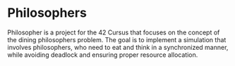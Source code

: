 # Philosophers


Philosopher is a project for the 42 Cursus that focuses on the concept of the dining philosophers problem. The goal is to implement a simulation that involves philosophers, who need to eat and think in a synchronized manner, while avoiding deadlock and ensuring proper resource allocation.
